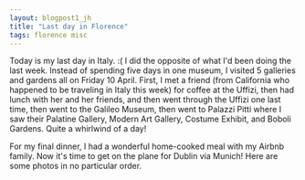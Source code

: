 ```yaml
---
layout: blogpost1_jh
title: "Last day in Florence"
tags: florence misc 
---
```

Today is my last day in Italy. :( I did the opposite of what I'd been doing the last week. Instead of spending five days in one museum, I visited 5 galleries and gardens all on Friday 10 April. First, I met a friend (from California who happened to be traveling in Italy this week) for coffee at the Uffizi, then had lunch with her and her friends, and then went through the Uffizi one last time, then went to the Galileo Museum, then went to Palazzi Pitti where I saw their Palatine Gallery, Modern Art Gallery, Costume Exhibit, and Boboli Gardens. Quite a whirlwind of a day!

For my final dinner, I had a wonderful home-cooked meal with my Airbnb family.  Now it's time to get on the plane for Dublin via Munich! Here are some photos in no particular order.
